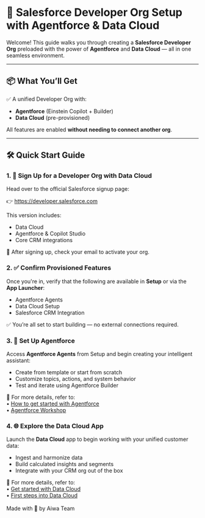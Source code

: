 <!DOCTYPE html>
<html lang="en">
<head>
  <meta charset="UTF-8" />
  <meta name="viewport" content="width=device-width, initial-scale=1.0"/>
<h1>🚀 Salesforce Developer Org Setup with Agentforce & Data Cloud</h1>

  <p>Welcome! This guide walks you through creating a <strong>Salesforce Developer Org</strong> preloaded with the power of <strong>Agentforce</strong> and <strong>Data Cloud</strong> — all in one seamless environment.</p>

  <hr />

  <h2>📦 What You’ll Get</h2>

  <p>✅ A unified Developer Org with:</p>
  <ul>
    <li><strong>Agentforce</strong> (Einstein Copilot + Builder)</li>
    <li><strong>Data Cloud</strong> (pre-provisioned)</li>
  </ul>

  <p>All features are enabled <strong>without needing to connect another org</strong>.</p>

  <hr />

  <h2>🛠️ Quick Start Guide</h2>

  <h3>1. 🔐 Sign Up for a Developer Org with Data Cloud</h3>
  <p>Head over to the official Salesforce signup page:</p>
  <p>
    👉 <a href="https://developer.salesforce.com" target="_blank">
      https://developer.salesforce.com
    </a>
  </p>

  <p>This version includes:</p>
  <ul>
    <li>Data Cloud</li>
    <li>Agentforce & Copilot Studio</li>
    <li>Core CRM integrations</li>
  </ul>

  <div class="note">📩 After signing up, check your email to activate your org.</div>

  <h3>2. ✅ Confirm Provisioned Features</h3>
  <p>Once you're in, verify that the following are available in <strong>Setup</strong> or via the <strong>App Launcher</strong>:</p>
  <ul>
    <li>Agentforce Agents</li>
    <li>Data Cloud Setup</li>
    <li>Salesforce CRM Integration</li>
  </ul>

  <p>✅ You’re all set to start building — no external connections required.</p>

  <h3>3. 🤖 Set Up Agentforce</h3>
  <p>Access <strong>Agentforce Agents</strong> from Setup and begin creating your intelligent assistant:</p>
  <ul>
    <li>Create from template or start from scratch</li>
    <li>Customize topics, actions, and system behavior</li>
    <li>Test and iterate using Agentforce Builder</li>
  </ul>

  <div class="note">
    📘 For more details, refer to:<br />
    • <a href="https://howtoagentforce.com/2025/01/01/how-to-get-started-with-agentforce/" target="_blank">How to get started with Agentforce</a><br />
    • <a href="https://developer.salesforce.com/agentforce-workshop/agents/1-get-started" target="_blank">Agentforce Workshop</a>
  </div>

  <h3>4. 🌐 Explore the Data Cloud App</h3>
  <p>Launch the <strong>Data Cloud</strong> app to begin working with your unified customer data:</p>
  <ul>
    <li>Ingest and harmonize data</li>
    <li>Build calculated insights and segments</li>
    <li>Integrate with your CRM org out of the box</li>
  </ul>

  <div class="note">
    📘 For more details, refer to:<br />
    • <a href="https://help.salesforce.com/s/articleView?id=data.c360_a_product_considerations.htm&type=5" target="_blank">Get started with Data Cloud</a><br />
    • <a href="https://www.apexhours.com/getting-started-with-salesforce-data-cloud/" target="_blank">First steps into Data Cloud</a>
  </div>
<br />
  <div class="footer">
    Made with 💙 by Aiwa Team
  </div>

</body>
</html>
